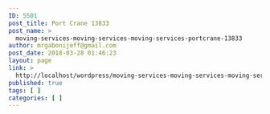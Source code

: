 ```yaml
---
ID: 5501
post_title: Port Crane 13833
post_name: >
  moving-services-moving-services-moving-services-portcrane-13833
author: mrgabonijeff@gmail.com
post_date: 2018-03-28 01:46:23
layout: page
link: >
  http://localhost/wordpress/moving-services-moving-services-moving-services-portcrane-13833/
published: true
tags: [ ]
categories: [ ]
---
```

